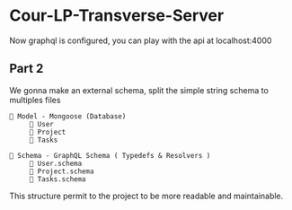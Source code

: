 # Cour-LP-Transverse-Server

Now graphql is configured, you can play with the api at localhost:4000

## Part 2 

We gonna make an external schema, split the simple string schema to multiples files

```
📁 Model - Mongoose (Database)
     📃 User
     📃 Project
     📃 Tasks
     
📁 Schema - GraphQL Schema ( Typedefs & Resolvers )
     📃 User.schema
     📃 Project.schema
     📃 Tasks.schema
```

This structure permit to the project to be more readable and maintainable.
